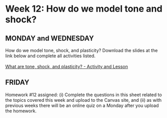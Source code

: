 # Week 12: How do we model tone and shock?

## MONDAY and WEDNESDAY
How do we model tone, shock, and plasticity? Download the slides at the link below and complete all activities listed.
<br><br>
[What are tone, shock, and plasticity? - Activity and Lesson](/resources/week12/HOWDOT~1-1.PPT)

## FRIDAY
Homework #12 assigned: (i) Complete the questions in this sheet related to the topics covered this week and upload to the Canvas site, and (ii) as with previous weeks there will be an online quiz on a Monday after you upload the homework.